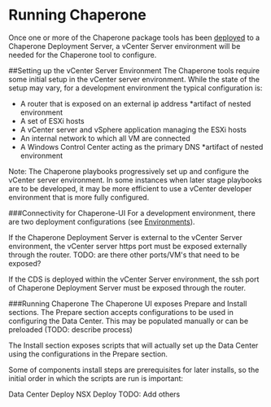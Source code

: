 Running Chaperone
=================
Once one or more of the Chaperone package tools has been [deployed](setup.md)
to a Chaperone Deployment Server, a vCenter Server environment will be needed
for the Chaperone tool to configure.

##Setting up the vCenter Server Environment
The Chaperone tools require some initial setup in the vCenter server
environment. While the state of the setup may vary, for a development
environment the typical configuration is:

- A router that is exposed on an external ip address *artifact of nested environment
- A set of ESXi hosts
- A vCenter server and vSphere application managing the ESXi hosts
- An internal network to which all VM are connected
- A Windows Control Center acting as the primary DNS *artifact of nested environment

Note: The Chaperone playbooks progressively set up and configure the vCenter
server environment. In some instances when later stage playbooks are to be
developed, it may be more efficient to use a vCenter developer environment that
is more fully configured.

###Connectivity for Chaperone-UI
For a development environment, there are two deployment configurations (see [Environments](env.md)).

If the Chaperone Deployment Server is external to the vCenter Server
environment, the vCenter server https port must be exposed externally through
the router.
TODO: are there other ports/VM's that need to be exposed?

If the CDS is deployed within the vCenter Server environment, the ssh port of
Chaperone Deployment Server must be exposed through the router.

###Running Chaperone
The Chaperone UI exposes Prepare and Install sections. The Prepare section
accepts configurations to be used in configuring the Data Center. This may be
populated manually or can be preloaded (TODO: describe process)

The Install section exposes scripts that will actually set up the Data Center
using the configurations in the Prepare section.

Some of components install steps are prerequisites for later installs, so the
initial order in which the scripts are run is important:

Data Center Deploy
NSX Deploy
TODO: Add others






